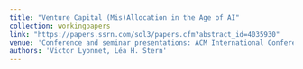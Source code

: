 ```yaml
---
title: "Venture Capital (Mis)Allocation in the Age of AI"
collection: workingpapers
link: "https://papers.ssrn.com/sol3/papers.cfm?abstract_id=4035930"
venue: 'Conference and seminar presentations: ACM International Conference on AI in Finance, University of Colorado (Boulder), 2022 GSU-RFS FinTech Conference, 2022 Frontiers in Finance Conference, University of Calgary, 2022 Private Equity Research Oxford Symposium, AI & Big Data in Finance Research Forum, NBER Summer Institute, Entrepreneurship, HEC Paris (scheduled), University of Mannheim (scheduled), Bocconi University (scheduled), 2022 Carey Finance Conference (scheduled), The University of Chicago (Booth) (scheduled)'
authors: 'Victor Lyonnet, Léa H. Stern'
---
```

